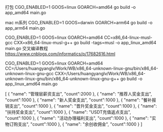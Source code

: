 打包
CGO_ENABLED=1 GOOS=linux GOARCH=amd64 go build -o app_amd64 main.go

mac m系列
CGO_ENABLED=1 GOOS=darwin GOARCH=arm64 go build -o app_arm64 main.go

CGO_ENABLED=1 GOOS=linux GOARCH=amd64 CC=x86_64-linux-musl-gcc CXX=x86_64-linux-musl-g++ go build -tags=musl -o app_linux_amd64 main.go
交叉编译教程
https://www.cnblogs.com/informatics/p/17682616.html

CGO_ENABLED=1 GOOS=linux GOARCH=amd64 CC=/Users/huangyanglv/Work/WB/x86_64-unknown-linux-gnu/bin/x86_64-unknown-linux-gnu-gcc CXX=/Users/huangyanglv/Work/WB/x86_64-unknown-linux-gnu/bin/x86_64-unknown-linux-gnu-g++ go build -o app_linux_amd64 main.go

[
    {
        "name": "管理层薪资支出",
        "count":2000
    },
    {
        "name": "推荐人奖金支出",
        "count":1000
    },
    {
        "name": "新人奖金支出",
        "count":1000
    },
    {
        "name": "餐补报销支出",
        "count":1000
    },
    {
        "name": "晋升奖金支出",
        "count":1000
    },
    {
        "name": "扶持奖金支出",
        "count":1000
    },
    {
        "name": "USDT充值返点支出",
        "count":1000
    },
    {
        "name": "活动办理福利支出",
        "count":1000
    },
    {
        "name": "实物订购支出",
        "count":1000
    },
    {
        "name": "余创收佣金",
        "count":1000
    }
]
